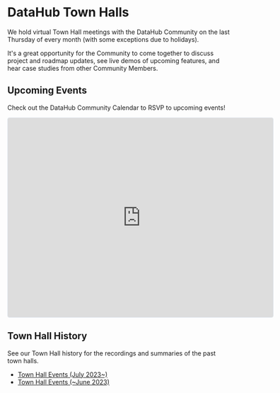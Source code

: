# DataHub Town Halls

We hold virtual Town Hall meetings with the DataHub Community on the last Thursday of every month (with some exceptions due to holidays).

It's a great opportunity for the Community to come together to discuss project and roadmap updates, see live demos of upcoming features, and hear case studies from other Community Members.

## Upcoming Events

Check out the DataHub Community Calendar to RSVP to upcoming events!

<p align="center">
  <iframe
    src="https://lu.ma/embed/calendar/cal-lom9HnTVnZkKsNh/events"
    width="600"
    height="450"
    frameborder="0"
    style="border: 1px solid #bfcbda88; border-radius: 4px;"
    allowfullscreen=""
    aria-hidden="false"
    tabindex="0"
  ></iframe>
</p>

## Town Hall History

See our Town Hall history for the recordings and summaries of the past town halls.

* [Town Hall Events (July 2023~)](https://www.linkedin.com/company/acryl-data/events/)
* [Town Hall Events (~June 2023)](townhall-history.md)
